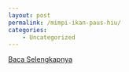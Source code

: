 ```yaml
---
layout: post
permalink: /mimpi-ikan-paus-hiu/
categories:
    - Uncategorized
---
```


[Baca Selengkapnya](/03)